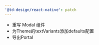 ```yaml
---
'@td-design/react-native': patch
---
```


- 重写 Modal 组件
- 为Theme的textVariants添加defaults配置
- 导出Portal
